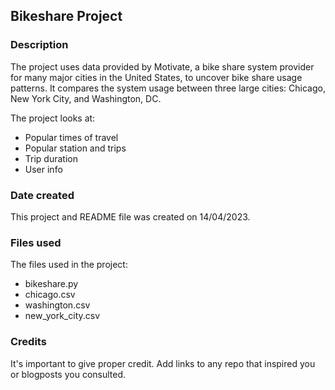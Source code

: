 ## Bikeshare Project

### Description
The project uses data provided by Motivate, a bike share system provider for many major cities in the United States, to uncover bike share usage patterns. It compares the system usage between three large cities: Chicago, New York City, and Washington, DC.

The project looks at:
* Popular times of travel
* Popular station and trips
* Trip duration
* User info

### Date created
This project and README file was created on 14/04/2023.

### Files used
The files used in the project:
* bikeshare.py
* chicago.csv
* washington.csv
* new_york_city.csv

### Credits
It's important to give proper credit. Add links to any repo that inspired you or blogposts you consulted.


